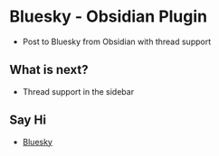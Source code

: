 # Bluesky - Obsidian Plugin
- Post to Bluesky from Obsidian with thread support

## What is next?
- Thread support in the sidebar

## Say Hi
- [Bluesky](https://bsky.app/profile/evanharris.bsky.social)
